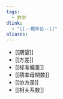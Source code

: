 ```yaml
---
tags:
  - 数学
dlink:
  - "[[--概率论--]]"
aliases:
---
```

- [[期望]]
- [[方差]]
- [[标准偏差]]
- [[積率母関数]]
- [[协方差]]
- [[相关系数]]

